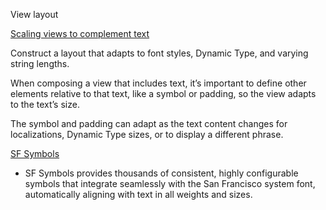 View layout

[Scaling views to complement text](https://developer.apple.com/tutorials/swiftui-concepts/scaling-views-to-complement-text)

Construct a layout that adapts to font styles, Dynamic Type, and varying string lengths.

When composing a view that includes text, it’s important to define other elements relative to that text, like a symbol or padding, so the view adapts to the text’s size.

The symbol and padding can adapt as the text content changes for localizations, Dynamic Type sizes, or to display a different phrase.


[SF Symbols](https://developer.apple.com/design/human-interface-guidelines/sf-symbols)

* SF Symbols provides thousands of consistent, highly configurable symbols that integrate seamlessly with the San Francisco system font, automatically aligning with text in all weights and sizes.
